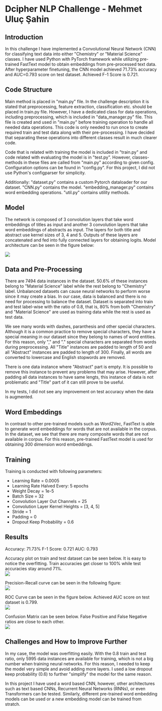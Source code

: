 # Dcipher NLP Challenge - Mehmet Uluç Şahin

## Introduction
In this challenge I have implemented a Convolutional Neural Network (CNN) for classifying text data into either "Chemistry" or "Material Science" classes. I have used Python with PyTorch framework while utilizing pre-trained FastText model to obtain embeddings from pre-processed text data. After hyperparameter finetuning, the CNN model achieved 71.73% accuracy and AUC=0.793 score on test dataset. Achieved F-1 Score is 0.721.

## Code Structure
Main method is placed in "main.py" file. In the challenge description it is stated that preprocessing, feature extraction, classification etc. should be placed in train.py file. However, I have a dedicated class for data operations, including preprocessing, which is included in "data_manager.py" file. This file is created and used in "main.py" before training operation to handle all needed data operations. This code is only needed to run once to create required train and test data along with their pre-processing. I have decided that separating these operations into different classes result in much clearer code.

Code that is related with training the model is included in "train.py" and code related with evaluating the model is in "test.py". However, classes-methods in these files are called from "main.py" according to given config. Configuration options can be found in "config.py". For this project, I did not use Python's configparser for simplicity.

Additionally:
"dataset.py" contains a custom Pytorch dataloader for our dataset.
"CNN.py" contains the model.
"embedding_manager.py" contains word embedding operations.
"util.py" contains utility methods.

## Model
The network is composed of 3 convolution layers that take word embeddings of titles as input and another 3 convolution layers that take word embeddings of abstracts as input. The layers for both title and abstract use kernel sizes of 3, 4 and 5. Outputs of these layers are concatenated and fed into fully connected layers for obtaining logits. Model architecture can be seen in the figure below:

![](images/model.png)

## Data and Pre-Processing
There are 7494 data instances in the dataset. 50.6% of these instances belong to "Material Science" label while the rest belong to "Chemistry" label. Unbalanced datasets can cause neural networks to perform worse since it may create a bias. In our case, data is balanced and there is no need for processing to balance the dataset. Dataset is separated into train and test label-wise with the ratio of 0.8, that is, 80% from both "Chemistry" and "Material Science" are used as training data while the rest is used as test data.

We see many words with dashes, paranthesis and other special characters. Although it is a common practice to remove special characters, they have a special meaning in our dataset since they belong to names of word entities. For this reason, only "," and "." special characters are separated from words during preprocessing. All "Title" instances are padded to length of 50 and all "Abstract" instances are padded to length of 300. Finally, all words are converted to lowercase and English stopwords are removed.

There is one data instance where "Abstract" part is empty. It is possible to remove this instance to prevent any problems that may arise. However, after padding all data instances to have same lengts, this instance of data is not problematic and "Title" part of it can still prove to be useful. 

In my tests, I did not see any improvement on test accuracy when the data is augmented.

## Word Embeddings
In contrast to other pre-trained models such as Word2Vec, FastText is able to generate word embeddings for words that are not available in the corpus. In the dataset, we see that there are many composite words that are not available in corpus. For this reason, pre-trained FastText model is used for obtaining 300 dimension word embeddings.

## Training
Training is conducted with following parameters:

<ul>
<li>Learning Rate = 0.0005</li>
<li>Learning Rate Halved Every: 5 epochs</li>
<li>Weight Decay = 1e-5 </li>
<li>Batch Size = 32 </li>
<li>Convolution Layer Out Channels = 25 </li>
<li>Convolution Layer Kernel Heights = [3, 4, 5] </li>
<li>Stride = 1</li>
<li>Padding = 0</li>
<li>Dropout Keep Probability = 0.6 </li>
</ul>





## Results
Accuracy: 71.73%
F-1 Score: 0.721
AUC: 0.793

Accuracy plot on train and test dataset can be seen below. It is easy to notice the overfitting. Train accuracies get closer to 100% while test accuracies stay around 71%. <br />
![](images/Accuracy.png)

Precision-Recall curve can be seen in the following figure: <br />
![](images/PrecisionRecall.png)

ROC Curve can be seen in the figure below. Achieved AUC score on test dataset is 0.799. <br />
![](images/ROC.png)

Confusion Matrix can be seen below. False Positive and False Negative ratios are close to each other.  <br />
![](images/ConfusionMatrix.png)


## Challenges and How to Improve Further
In my case, the model was overfitting easily. With the 0.8 train and test ratio, only 5995 data instances are available for training, which is not a big number when training neural networks. For this reason, I needed to keep the model very simple and avoid adding more layers. I used a low dropout keep probability (0.6) to further "simplify" the model for the same reason.

In this project I have used a word based CNN, however, other architectures such as text based CNNs, Recurrent Neural Networks (RNNs), or even Transformers can be tested. Similarly, different pre-trained word embedding models can be used or a new embedding model can be trained from stratch. 
